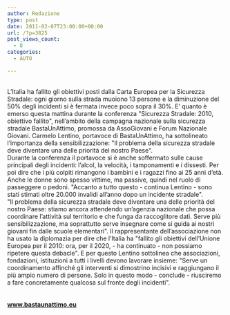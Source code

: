 ```yaml
---
author: Redazione
type: post
date: 2011-02-07T23:00:00+00:00
url: /?p=3825
post_views_count:
  - 8
categories:
  - AUTO

---
```

<div>
  <div>
    &nbsp;
  </div>
  
  <div>
    L&#8217;Italia ha fallito gli obiettivi posti dalla Carta Europea per la Sicurezza Stradale: ogni giorno sulla strada muoiono 13 persone e la diminuzione del 50% degli incidenti si &egrave; fermata invece poco sopra il 30%. E&#8217; quanto &egrave; emerso questa mattina durante la conferenza "Sicurezza Stradale: 2010, obiettivo fallito", nell&#8217;ambito della campagna nazionale sulla sicurezza stradale BastaUnAttimo, promossa da AssoGiovani e Forum Nazionale Giovani. Carmelo Lentino, portavoce di BastaUnAttimo, ha sottolineato l&#8217;importanza della sensibilizzazione: "Il problema della sicurezza stradale deve diventare una delle priorit&agrave; del nostro Paese".
  </div>
</div>

<div>
  Durante la conferenza il portavoce si &egrave; anche soffermato sulle cause principali degli incidenti: l&#8217;alcol, la velocit&agrave;, i tamponamenti e i dissesti. Per poi dire che i pi&ugrave; colpiti rimangono i bambini e i ragazzi fino ai 25 anni d&#8217;et&agrave;. Anche le donne sono spesso vittime, ma passive, quindi nel ruolo di passeggere o pedoni. "Accanto a tutto questo &#45; continua Lentino &#45; sono stati stimati oltre 20.000 invalidi all&#8217;anno dopo un incidente stradale".
</div>

<div>
  "Il problema della sicurezza stradale deve diventare una delle priorit&agrave; del nostro Paese: stiamo ancora attendendo un&#8217;agenzia nazionale che possa coordinare l&#8217;attivit&agrave; sul territorio e che funga da raccoglitore dati. Serve pi&ugrave; sensibilizzazione, ma soprattutto serve insegnare come si guida ai nostri giovani fin dalle scuole elementari". Il rappresentante dell&rsquo;associazione non ha usato la diplomazia per dire che l&rsquo;Italia ha "fallito gli obiettivi dell&#8217;Unione Europea per il 2010: ora, per il 2020, &#45; ha continuato &#45; non possiamo ripetere questa debacle". E per questo Lentino sottolinea che associazioni, fondazioni, istituzioni a tutti i livelli devono lavorare insieme: "Serve un coordinamento affinch&eacute; gli interventi si dimostrino incisivi e raggiungano il pi&ugrave; ampio numero di persone. Solo in questo modo &#45; conclude &#45; riusciremo a fare concretamente qualcosa sul fronte degli incidenti".
</div>

<div>
  &nbsp;
</div>

<div>
  &nbsp;
</div>

<div>
  <a href="https://www.bastaunattimo.eu"><strong>www.bastaunattimo.eu</strong></a>&nbsp;
</div>

<div>
  &nbsp;
</div>

<div>
  &nbsp;
</div>